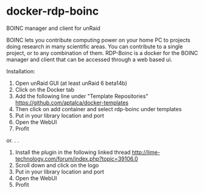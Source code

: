 # docker-rdp-boinc

BOINC manager and client for unRaid

BOINC lets you contribute computing power on your home PC to projects doing research in many scientific areas. You can contribute to a single project, or to any combination of them. RDP-Boinc is a docker for the BOINC manager and client that can be accessed through a web based ui.

Installation:

1. Open unRaid GUI (at least unRaid 6 beta14b) <br />
2. Click on the Docker tab <br />
3. Add the following line under "Template Repositories" https://github.com/aptalca/docker-templates <br />
4. Then click on add container and select rdp-boinc under templates <br />
5. Put in your library location and port <br />
6. Open the WebUI <br />
7. Profit

or. . .

1. Install the plugin in the following linked thread http://lime-technology.com/forum/index.php?topic=39106.0 <br />
2. Scroll down and click on the logo <br />
3. Put in your library location and port <br />
4. Open the WebUI <br />
5. Profit

